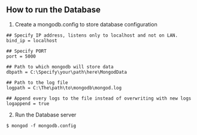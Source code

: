 ## How to run the Database

1. Create a mongodb.config to store database configuration

```
## Specify IP address, listens only to localhost and not on LAN.
bind_ip = localhost

## Specify PORT
port = 5000

## Path to which mongodb will store data
dbpath = C:\Specify\your\path\here\MongodData

## Path to the log file
logpath = C:\The\path\to\mongodb\mongod.log

## Append every logs to the file instead of overwriting with new logs
logappend = true
```

2. Run the Database server

```
$ mongod -f mongodb.config
```
